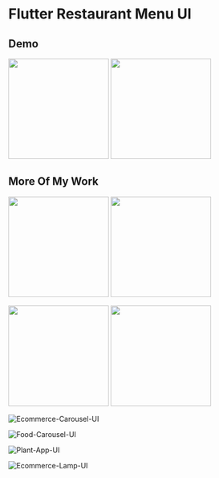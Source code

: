 # Flutter Restaurant Menu UI

## Demo
<img src="https://github.com/jeerayuthleeseesuwan/flutter-restaurant-menu-ui/blob/main/flutter-restaurant-menu-ui-gif.gif" width="200"/>          <img src="https://github.com/jeerayuthleeseesuwan/flutter-restaurant-menu-ui/blob/main/flutter-restaurant-menu-ui-gif2.gif" width="200"/>

## More Of My Work
<img src="https://user-images.githubusercontent.com/58215046/212096933-de80474f-d3e1-44b4-985e-096cdfbd8578.gif" width="200"/>          <img src="https://user-images.githubusercontent.com/58215046/212097079-cf352e1b-914d-4ef2-a282-db1f7a6abbe8.gif" width="200"/>

<img src="https://user-images.githubusercontent.com/58215046/212097079-cf352e1b-914d-4ef2-a282-db1f7a6abbe8.gif" width="200"/>          <img src="https://user-images.githubusercontent.com/58215046/212097142-1653d43d-7581-4847-b5cc-7fa0031abd5b.gif" width="200"/>

![Ecommerce-Carousel-UI](https://user-images.githubusercontent.com/58215046/212096933-de80474f-d3e1-44b4-985e-096cdfbd8578.gif)

![Food-Carousel-UI](https://user-images.githubusercontent.com/58215046/212097079-cf352e1b-914d-4ef2-a282-db1f7a6abbe8.gif)

![Plant-App-UI](https://user-images.githubusercontent.com/58215046/212097113-9df9b3f7-f639-4d12-826b-a8da1a79d64d.gif)

![Ecommerce-Lamp-UI](https://user-images.githubusercontent.com/58215046/212097142-1653d43d-7581-4847-b5cc-7fa0031abd5b.gif)
